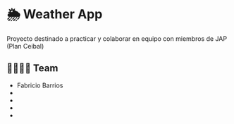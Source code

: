# 🌦 Weather App
Proyecto destinado a practicar y colaborar en equipo con miembros de JAP (Plan Ceibal)

## 👩‍💻👨‍💻 Team
- Fabricio Barrios
-
-
-
-